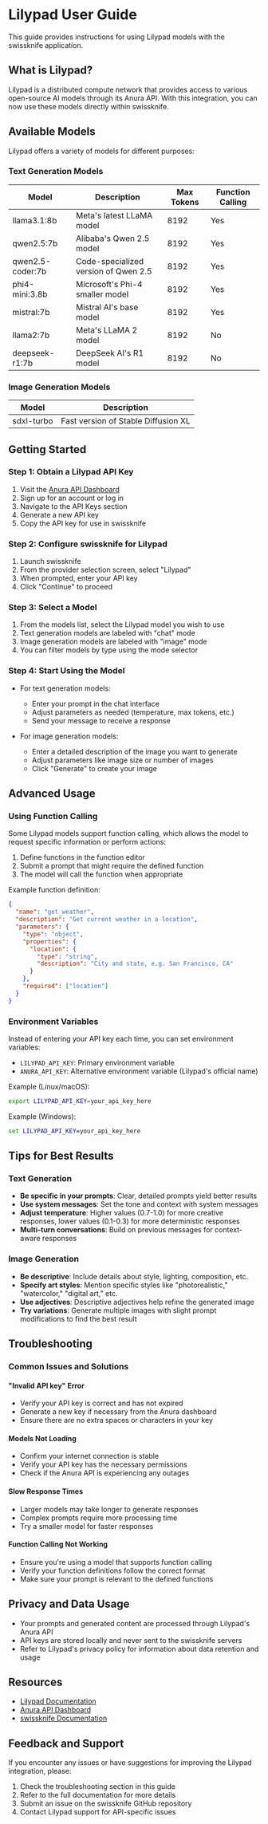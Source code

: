 # Lilypad User Guide

This guide provides instructions for using Lilypad models with the swissknife application.

## What is Lilypad?

Lilypad is a distributed compute network that provides access to various open-source AI models through its Anura API. With this integration, you can now use these models directly within swissknife.

## Available Models

Lilypad offers a variety of models for different purposes:

### Text Generation Models

| Model | Description | Max Tokens | Function Calling |
|-------|-------------|------------|-----------------|
| llama3.1:8b | Meta's latest LLaMA model | 8192 | Yes |
| qwen2.5:7b | Alibaba's Qwen 2.5 model | 8192 | Yes |
| qwen2.5-coder:7b | Code-specialized version of Qwen 2.5 | 8192 | Yes |
| phi4-mini:3.8b | Microsoft's Phi-4 smaller model | 8192 | Yes |
| mistral:7b | Mistral AI's base model | 8192 | Yes |
| llama2:7b | Meta's LLaMA 2 model | 8192 | No |
| deepseek-r1:7b | DeepSeek AI's R1 model | 8192 | No |

### Image Generation Models

| Model | Description |
|-------|-------------|
| sdxl-turbo | Fast version of Stable Diffusion XL |

## Getting Started

### Step 1: Obtain a Lilypad API Key

1. Visit the [Anura API Dashboard](https://anura.lilypad.tech/)
2. Sign up for an account or log in
3. Navigate to the API Keys section
4. Generate a new API key
5. Copy the API key for use in swissknife

### Step 2: Configure swissknife for Lilypad

1. Launch swissknife
2. From the provider selection screen, select "Lilypad"
3. When prompted, enter your API key
4. Click "Continue" to proceed

### Step 3: Select a Model

1. From the models list, select the Lilypad model you wish to use
2. Text generation models are labeled with "chat" mode
3. Image generation models are labeled with "image" mode
4. You can filter models by type using the mode selector

### Step 4: Start Using the Model

- For text generation models:
  - Enter your prompt in the chat interface
  - Adjust parameters as needed (temperature, max tokens, etc.)
  - Send your message to receive a response

- For image generation models:
  - Enter a detailed description of the image you want to generate
  - Adjust parameters like image size or number of images
  - Click "Generate" to create your image

## Advanced Usage

### Using Function Calling

Some Lilypad models support function calling, which allows the model to request specific information or perform actions:

1. Define functions in the function editor
2. Submit a prompt that might require the defined function
3. The model will call the function when appropriate

Example function definition:

```json
{
  "name": "get_weather",
  "description": "Get current weather in a location",
  "parameters": {
    "type": "object",
    "properties": {
      "location": {
        "type": "string",
        "description": "City and state, e.g. San Francisco, CA"
      }
    },
    "required": ["location"]
  }
}
```

### Environment Variables

Instead of entering your API key each time, you can set environment variables:

- `LILYPAD_API_KEY`: Primary environment variable
- `ANURA_API_KEY`: Alternative environment variable (Lilypad's official name)

Example (Linux/macOS):
```bash
export LILYPAD_API_KEY=your_api_key_here
```

Example (Windows):
```cmd
set LILYPAD_API_KEY=your_api_key_here
```

## Tips for Best Results

### Text Generation

- **Be specific in your prompts**: Clear, detailed prompts yield better results
- **Use system messages**: Set the tone and context with system messages
- **Adjust temperature**: Higher values (0.7-1.0) for more creative responses, lower values (0.1-0.3) for more deterministic responses
- **Multi-turn conversations**: Build on previous messages for context-aware responses

### Image Generation

- **Be descriptive**: Include details about style, lighting, composition, etc.
- **Specify art styles**: Mention specific styles like "photorealistic," "watercolor," "digital art," etc.
- **Use adjectives**: Descriptive adjectives help refine the generated image
- **Try variations**: Generate multiple images with slight prompt modifications to find the best result

## Troubleshooting

### Common Issues and Solutions

#### "Invalid API key" Error
- Verify your API key is correct and has not expired
- Generate a new key if necessary from the Anura dashboard
- Ensure there are no extra spaces or characters in your key

#### Models Not Loading
- Confirm your internet connection is stable
- Verify your API key has the necessary permissions
- Check if the Anura API is experiencing any outages

#### Slow Response Times
- Larger models may take longer to generate responses
- Complex prompts require more processing time
- Try a smaller model for faster responses

#### Function Calling Not Working
- Ensure you're using a model that supports function calling
- Verify your function definitions follow the correct format
- Make sure your prompt is relevant to the defined functions

## Privacy and Data Usage

- Your prompts and generated content are processed through Lilypad's Anura API
- API keys are stored locally and never sent to the swissknife servers
- Refer to Lilypad's privacy policy for information about data retention and usage

## Resources

- [Lilypad Documentation](https://docs.lilypad.tech/)
- [Anura API Dashboard](https://anura.lilypad.tech/)
- [swissknife Documentation](docs/GETTING_STARTED.md)

## Feedback and Support

If you encounter any issues or have suggestions for improving the Lilypad integration, please:

1. Check the troubleshooting section in this guide
2. Refer to the full documentation for more details
3. Submit an issue on the swissknife GitHub repository
4. Contact Lilypad support for API-specific issues
